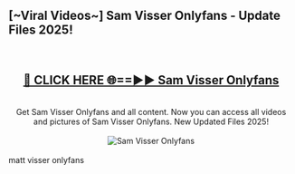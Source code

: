 <h2>[~Viral Videos~] Sam Visser Onlyfans - Update Files 2025!</h2>
<br>
<div align="center">
<h2><a href="https://betterlinks.top/A2PfLJ" rel="nofollow">🔴 CLICK HERE 🌐==►► Sam Visser Onlyfans</a></h2>
<br>
Get Sam Visser Onlyfans and all content. Now you can access all videos and pictures of Sam Visser Onlyfans. New Updated Files 2025!
<br>
<br>
<a href="https://betterlinks.top/A2PfLJ" rel="nofollow" data-target="animated-image.originalLink"><img src="https://i.ibb.co.com/WyWwxjT/player-gif2.gif" alt="Sam Visser Onlyfans" style="max-width: 100%; display: inline-block;" data-target="animated-image.originalImage"></a>
</div>
<br>
matt visser onlyfans